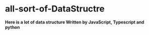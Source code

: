 # all-sort-of-DataStructre
**Here is a lot of data structure Written by JavaScript, Typescript and python**
